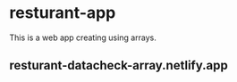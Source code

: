# resturant-app

This is a web app creating using arrays.

## resturant-datacheck-array.netlify.app
